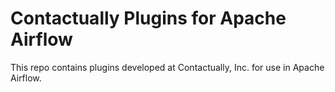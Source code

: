 # Contactually Plugins for Apache Airflow

This repo contains plugins developed at Contactually, Inc. for use in Apache Airflow.